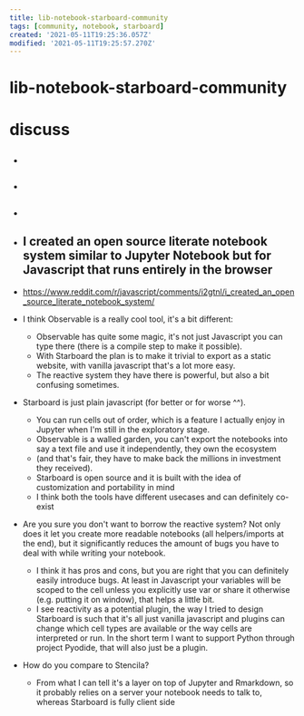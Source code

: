 ```yaml
---
title: lib-notebook-starboard-community
tags: [community, notebook, starboard]
created: '2021-05-11T19:25:36.057Z'
modified: '2021-05-11T19:25:57.270Z'
---
```


# lib-notebook-starboard-community

# discuss

- ## 

- ## 

- ## 

- ## I created an open source literate notebook system similar to Jupyter Notebook but for Javascript that runs entirely in the browser
- https://www.reddit.com/r/javascript/comments/i2gtnl/i_created_an_open_source_literate_notebook_system/
- I think Observable is a really cool tool, it's a bit different:
  - Observable has quite some magic, it's not just Javascript you can type there (there is a compile step to make it possible). 
  - With Starboard the plan is to make it trivial to export as a static website, with vanilla javascript that's a lot more easy.
  - The reactive system they have there is powerful, but also a bit confusing sometimes. 
- Starboard is just plain javascript (for better or for worse ^^). 
  - You can run cells out of order, which is a feature I actually enjoy in Jupyter when I'm still in the exploratory stage.
  - Observable is a walled garden, you can't export the notebooks into say a text file and use it independently, they own the ecosystem 
  - (and that's fair, they have to make back the millions in investment they received). 
  - Starboard is open source and it is built with the idea of customization and portability in mind
  - I think both the tools have different usecases and can definitely co-exist
- Are you sure you don't want to borrow the reactive system? Not only does it let you create more readable notebooks (all helpers/imports at the end), but it significantly reduces the amount of bugs you have to deal with while writing your notebook.
  - I think it has pros and cons, but you are right that you can definitely easily introduce bugs. At least in Javascript your variables will be scoped to the cell unless you explicitly use var or share it otherwise (e.g. putting it on window), that helps a little bit.
  - I see reactivity as a potential plugin, the way I tried to design Starboard is such that it's all just vanilla javascript and plugins can change which cell types are available or the way cells are interpreted or run. In the short term I want to support Python through project Pyodide, that will also just be a plugin.
- How do you compare to Stencila?
  - From what I can tell it's a layer on top of Jupyter and Rmarkdown, so it probably relies on a server your notebook needs to talk to, whereas Starboard is fully client side
